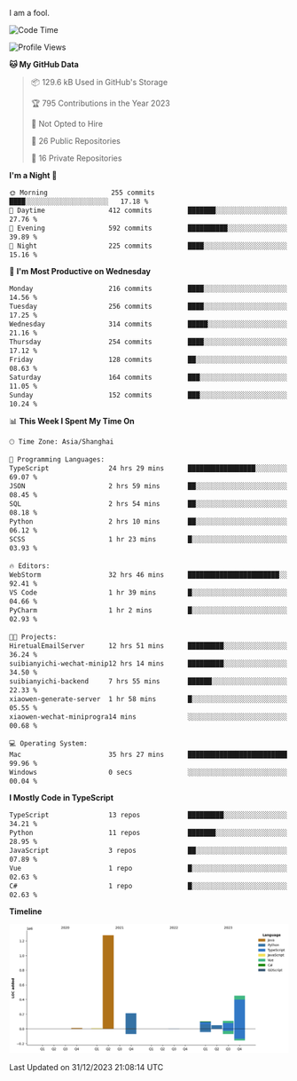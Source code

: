 I am a fool.

<!--START_SECTION:waka-->
![Code Time](http://img.shields.io/badge/Code%20Time-1%2C037%20hrs%2018%20mins-blue)

![Profile Views](http://img.shields.io/badge/Profile%20Views-1-blue)

**🐱 My GitHub Data** 

> 📦 129.6 kB Used in GitHub's Storage 
 > 
> 🏆 795 Contributions in the Year 2023
 > 
> 🚫 Not Opted to Hire
 > 
> 📜 26 Public Repositories 
 > 
> 🔑 16 Private Repositories 
 > 
**I'm a Night 🦉** 

```text
🌞 Morning                255 commits         ████░░░░░░░░░░░░░░░░░░░░░   17.18 % 
🌆 Daytime                412 commits         ███████░░░░░░░░░░░░░░░░░░   27.76 % 
🌃 Evening                592 commits         ██████████░░░░░░░░░░░░░░░   39.89 % 
🌙 Night                  225 commits         ████░░░░░░░░░░░░░░░░░░░░░   15.16 % 
```
📅 **I'm Most Productive on Wednesday** 

```text
Monday                   216 commits         ████░░░░░░░░░░░░░░░░░░░░░   14.56 % 
Tuesday                  256 commits         ████░░░░░░░░░░░░░░░░░░░░░   17.25 % 
Wednesday                314 commits         █████░░░░░░░░░░░░░░░░░░░░   21.16 % 
Thursday                 254 commits         ████░░░░░░░░░░░░░░░░░░░░░   17.12 % 
Friday                   128 commits         ██░░░░░░░░░░░░░░░░░░░░░░░   08.63 % 
Saturday                 164 commits         ███░░░░░░░░░░░░░░░░░░░░░░   11.05 % 
Sunday                   152 commits         ███░░░░░░░░░░░░░░░░░░░░░░   10.24 % 
```


📊 **This Week I Spent My Time On** 

```text
🕑︎ Time Zone: Asia/Shanghai

💬 Programming Languages: 
TypeScript               24 hrs 29 mins      █████████████████░░░░░░░░   69.07 % 
JSON                     2 hrs 59 mins       ██░░░░░░░░░░░░░░░░░░░░░░░   08.45 % 
SQL                      2 hrs 54 mins       ██░░░░░░░░░░░░░░░░░░░░░░░   08.18 % 
Python                   2 hrs 10 mins       ██░░░░░░░░░░░░░░░░░░░░░░░   06.12 % 
SCSS                     1 hr 23 mins        █░░░░░░░░░░░░░░░░░░░░░░░░   03.93 % 

🔥 Editors: 
WebStorm                 32 hrs 46 mins      ███████████████████████░░   92.41 % 
VS Code                  1 hr 39 mins        █░░░░░░░░░░░░░░░░░░░░░░░░   04.66 % 
PyCharm                  1 hr 2 mins         █░░░░░░░░░░░░░░░░░░░░░░░░   02.93 % 

🐱‍💻 Projects: 
HiretualEmailServer      12 hrs 51 mins      █████████░░░░░░░░░░░░░░░░   36.24 % 
suibianyichi-wechat-minip12 hrs 14 mins      █████████░░░░░░░░░░░░░░░░   34.50 % 
suibianyichi-backend     7 hrs 55 mins       ██████░░░░░░░░░░░░░░░░░░░   22.33 % 
xiaowen-generate-server  1 hr 58 mins        █░░░░░░░░░░░░░░░░░░░░░░░░   05.55 % 
xiaowen-wechat-miniprogra14 mins             ░░░░░░░░░░░░░░░░░░░░░░░░░   00.68 % 

💻 Operating System: 
Mac                      35 hrs 27 mins      █████████████████████████   99.96 % 
Windows                  0 secs              ░░░░░░░░░░░░░░░░░░░░░░░░░   00.04 % 
```

**I Mostly Code in TypeScript** 

```text
TypeScript               13 repos            █████████░░░░░░░░░░░░░░░░   34.21 % 
Python                   11 repos            ███████░░░░░░░░░░░░░░░░░░   28.95 % 
JavaScript               3 repos             ██░░░░░░░░░░░░░░░░░░░░░░░   07.89 % 
Vue                      1 repo              █░░░░░░░░░░░░░░░░░░░░░░░░   02.63 % 
C#                       1 repo              █░░░░░░░░░░░░░░░░░░░░░░░░   02.63 % 
```



**Timeline**

![Lines of Code chart](https://raw.githubusercontent.com/VeejaLiu/VeejaLiu/master/assets/bar_graph.png)


 Last Updated on 31/12/2023 21:08:14 UTC
<!--END_SECTION:waka-->

